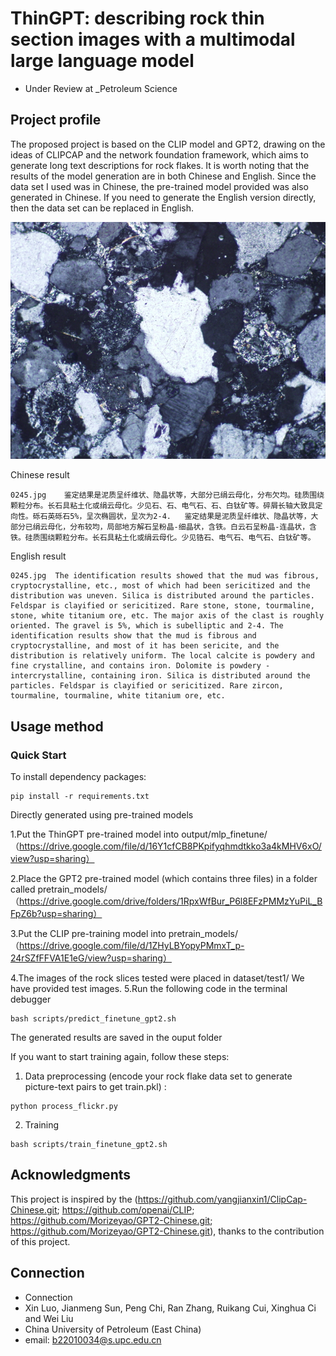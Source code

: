 # ThinGPT: describing rock thin section images with a multimodal large language model
- Under Review at _Petroleum Science

## Project profile
The proposed project is based on the CLIP model and GPT2, drawing on the ideas of CLIPCAP and the network foundation framework, which aims to generate long text descriptions for rock flakes. It is worth noting that the results of the model generation are in both Chinese and English. Since the data set I used was in Chinese, the pre-trained model provided was also generated in Chinese. If you need to generate the English version directly, then the data set can be replaced in English.

![image](result/images/0245.jpg)

Chinese result
```
0245.jpg	鉴定结果是泥质呈纤维状、隐晶状等，大部分已绢云母化，分布欠均。硅质围绕颗粒分布。长石具粘土化或绢云母化。少见石、石、电气石、石、白钛矿等。碎屑长轴大致具定向性。砾石英砾石5%，呈次椭圆状，呈次为2-4.	鉴定结果是泥质呈纤维状、隐晶状等，大部分已绢云母化，分布较均，局部地方解石呈粉晶-细晶状，含铁。白云石呈粉晶-连晶状，含铁。硅质围绕颗粒分布。长石具粘土化或绢云母化。少见锆石、电气石、电气石、白钛矿等。
```
English result
```
0245.jpg  The identification results showed that the mud was fibrous, cryptocrystalline, etc., most of which had been sericitized and the distribution was uneven. Silica is distributed around the particles. Feldspar is clayified or sericitized. Rare stone, stone, tourmaline, stone, white titanium ore, etc. The major axis of the clast is roughly oriented. The gravel is 5%, which is subelliptic and 2-4. The identification results show that the mud is fibrous and cryptocrystalline, and most of it has been sericite, and the distribution is relatively uniform. The local calcite is powdery and fine crystalline, and contains iron. Dolomite is powdery - intercrystalline, containing iron. Silica is distributed around the particles. Feldspar is clayified or sericitized. Rare zircon, tourmaline, tourmaline, white titanium ore, etc.
```


## Usage method
### Quick Start
To install dependency packages:
```
pip install -r requirements.txt
```
Directly generated using pre-trained models

1.Put the ThinGPT pre-trained model into output/mlp_finetune/
（https://drive.google.com/file/d/16Y1cfCB8PKpifyqhmdtkko3a4kMHV6xO/view?usp=sharing）

2.Place the GPT2 pre-trained model (which contains three files) in a folder called pretrain_models/
（https://drive.google.com/drive/folders/1RpxWfBur_P6l8EFzPMMzYuPiL_BFpZ6b?usp=sharing）

3.Put the CLIP pre-training model into pretrain_models/
（https://drive.google.com/file/d/1ZHyLBYopyPMmxT_p-24rSZfFFVA1E1eG/view?usp=sharing）

4.The images of the rock slices tested were placed in dataset/test1/
We have provided test images.
5.Run the following code in the terminal debugger
```
bash scripts/predict_finetune_gpt2.sh
```
The generated results are saved in the ouput folder


If you want to start training again, follow these steps:
1. Data preprocessing (encode your rock flake data set to generate picture-text pairs to get train.pkl) :
```
python process_flickr.py
```

2. Training
```
bash scripts/train_finetune_gpt2.sh
```

## Acknowledgments
This project is inspired by the (https://github.com/yangjianxin1/ClipCap-Chinese.git; https://github.com/openai/CLIP; https://github.com/Morizeyao/GPT2-Chinese.git; https://github.com/Morizeyao/GPT2-Chinese.git), thanks to the contribution of this project.

## Connection
- Connection
- Xin Luo, Jianmeng Sun, Peng Chi, Ran Zhang, Ruikang Cui, Xinghua Ci and Wei Liu
- China University of Petroleum (East China)
- email: b22010034@s.upc.edu.cn









